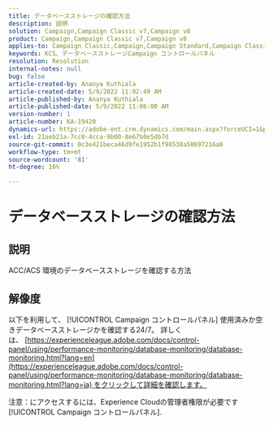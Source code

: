 ```yaml
---
title: データベースストレージの確認方法
description: 説明
solution: Campaign,Campaign Classic v7,Campaign v8
product: Campaign,Campaign Classic v7,Campaign v8
applies-to: Campaign Classic,Campaign,Campaign Standard,Campaign Classic v7,Campaign v8
keywords: KCS、データベースストレージCampaign コントロールパネル
resolution: Resolution
internal-notes: null
bug: false
article-created-by: Ananya Kuthiala
article-created-date: 5/9/2022 11:02:49 AM
article-published-by: Ananya Kuthiala
article-published-date: 5/9/2022 11:06:00 AM
version-number: 1
article-number: KA-19420
dynamics-url: https://adobe-ent.crm.dynamics.com/main.aspx?forceUCI=1&pagetype=entityrecord&etn=knowledgearticle&id=c733588c-87cf-ec11-a7b5-0022480a8e40
exl-id: 21aeb21a-7cc0-4cca-9b00-8e67b0e5db7d
source-git-commit: 0c3e421beca46d9fe1952b1f98538a50697216a0
workflow-type: tm+mt
source-wordcount: '81'
ht-degree: 16%

---
```


# データベースストレージの確認方法

## 説明

ACC/ACS 環境のデータベースストレージを確認する方法

## 解像度


以下を利用して、 [!UICONTROL Campaign コントロールパネル] 使用済みか空きデータベースストレージかを確認する24/7。 詳しくは、 [https://experienceleague.adobe.com/docs/control-panel/using/performance-monitoring/database-monitoring/database-monitoring.html?lang=en](https://experienceleague.adobe.com/docs/control-panel/using/performance-monitoring/database-monitoring/database-monitoring.html?lang=ja) をクリックして詳細を確認します。



注意：にアクセスするには、Experience Cloudの管理者権限が必要です [!UICONTROL Campaign コントロールパネル].
